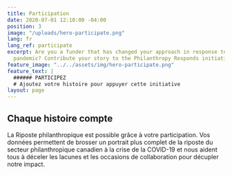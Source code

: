 ```yaml
---
title: Participation
date: 2020-07-01 12:10:00 -04:00
position: 3
image: "/uploads/hero-participate.png"
lang: fr
lang_ref: participate
excerpt: Are you a funder that has changed your approach in response to the COVID-19
  pandemic? Contribute your story to the Philanthropy Responds initiative.
feature_image: "../../assets/img/hero-participate.png"
feature_text: |
  ###### PARTICIPEZ
  # Ajoutez votre histoire pour appuyer cette initiative
layout: page
---
```


## Chaque histoire compte

La Riposte philanthropique est possible grâce à votre participation. Vos données permettent de brosser un portrait plus complet de la riposte du secteur philanthropique canadien à la crise de la COVID-19 et nous aident tous à déceler les lacunes et les occasions de collaboration pour décupler notre impact.